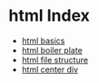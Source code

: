 # html Index

- [html basics](html_basics)
- [html boiler plate](html_boiler_plate)
- [html file structure](html_file_structure)
- [html center div](html_center_div)
